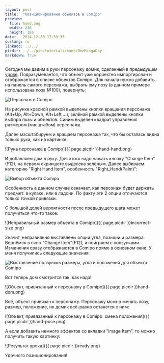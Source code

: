 ```yaml
---
layout: post
title:  "Позиционирование объектов в Comipo"
preview: 
  file: hand.png
  width: 220
  height: 186
date:   2014-12-30 17:39:35
curlang: ru
linkadd: ../../
picdir: ../../pic/tutorials/hand/OneMangaDay-
markdown: True
---
```


Сегодня мы дадим в руки персонажу домик, сделанный в предыдущем [уроке](new-3d-objects-blender.html). Подразумевается, что объект уже корректно импортирован и отображается в списке объектов Comipo. Для начала нужно добавить на панель самого персонажа, выбрать ему позу (в данном примере использована поза №100), повернуть:

<img src="{{ page.picdir }}hand-start.png" alt="Персонаж в Comipo" class="imgshad">

На рисунке красной рамкой выделены кнопки вращения персонажа (Alt+Up, Alt+Down, Alt+Left ...), зелёной рамкой выделены кнопки выбора позы и объектов. Синим выделен квадрат управления размером (масштабом) персонажа.

Далее масштабируем и вращаем персонажа так, что бы осталась видна только рука, как на картинке:

![Рука персонажа в Comipo]({{ page.picdir }}hand-hand.png)

И добавляем дом в руку. Для этого надо нажать кнопку "Change Item"(F12), на первом скриншоте выделена зелёным. Далее выбираем категорию "Right Hand Item", особенность "Right_Hand(Palm)":

<img src="{{ page.picdir }}change-item.png" alt="Выбор объекта Comipo" class="imgshad">

Особенность а данном случае означает, как персонаж будет держать предмет: в кулаке, или в ладони. По факту эти 2 опции отличаются только точкой привязки.

С большой долей вероятности после предыдущего шага может получиться что-то такое:

![Неправильный размер объекта в Comipo]({{ page.picdir }}incorrect-size.png)

Значит, неправильно выставлены опции угла, позиции и размера. Вернёмся в окно "Change Item"(F12), и поиграем с ползунками. Изменения сразу отображаются в Comipo прямо в основном окне. У меня получились следующие значения:

<img src="{{ page.picdir }}correct-size-values.png" alt="Выставление ползунков размера, угла и положения для объекта Comipo" class="imgshad">

Вот теперь дом смотрится так, как надо!

![Объект, привязанный к персонажу в Comipo]({{ page.picdir }}hand-dom.png)

Всё, объект привязан к персонажу. Персонажу можно менять позу, размер, положение, но домик всё-равно останется с ним:

![Объект, привязанный к персонажу в Comipo: смена положения]({{ page.picdir }}hand-pose.png)

А если добавить немного эффектов со вкладки "Image Item", то можно получить такую картинку:

![Результат урока]({{ page.picdir }}ready.png)

Удачного позиционирования!
